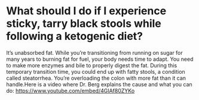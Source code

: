 # What should I do if I experience sticky, tarry black stools while following a ketogenic diet?

It’s unabsorbed fat. While you’re transitioning from running on sugar for many years to burning fat for fuel, your body needs time to adapt. You need to make more enzymes and bile to properly digest the fat. During this temporary transition time, you could end up with fatty stools, a condition called steatorrhea. You’re overloading the colon with more fat than it can handle.Here is a video where Dr. Berg explains the cause and what you can do: https://www.youtube.com/embed/4GIAf80ZYKo